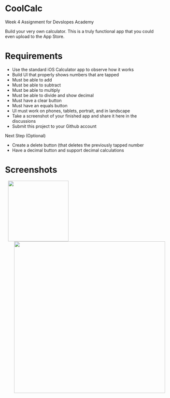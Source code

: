 # CoolCalc

Week 4 Assignment for Devslopes Academy

Build your very own calculator.  This is a truly functional app that you could even upload to the App Store.

# Requirements

* Use the standard iOS Calculator app to observe how it works
* Build UI that properly shows numbers that are tapped
* Must be able to add
* Must be able to subtract
* Must be able to multiply
* Must be able to divide and show decimal
* Must have a clear button
* Must have an equals button
* UI must work on phones, tablets, portrait, and in landscape
* Take a screenshot of your finished app and share it here in the discussions
* Submit this project to your Github account

Next Step (Optional)

* Create a delete button (that deletes the previously tapped number
* Have a decimal button and support decimal calculations

# Screenshots

<img src = "https://user-images.githubusercontent.com/32715761/99891693-9a590400-2c21-11eb-89e4-97ea44fdf233.png" width="200" hspace="10" /> <img src = "https://user-images.githubusercontent.com/32715761/99891695-a0e77b80-2c21-11eb-8bde-ec6f218fbd1c.png" width="500" hspace="30" />
